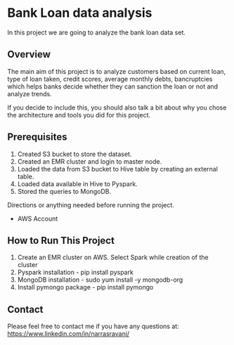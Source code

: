 # Bank Loan data analysis

In this project we are going to analyze the bank loan data set. 

## Overview
The main aim of this project is to analyze customers based on current loan, type of loan taken, credit scores, average monthly debts, bancruptcies which helps banks decide whether they can sanction the loan or not and analyze trends.

If you decide to include this, you should also talk a bit about why you chose the architecture and tools you did for this project.

## Prerequisites
1. Created S3 bucket to store the dataset.
2. Created an EMR cluster and login to master node.
2. Loaded the data from S3 bucket to Hive table by creating an external table.
3. Loaded data available in Hive to Pyspark.
4. Stored the queries to MongoDB.

Directions or anything needed before running the project.

- AWS Account

## How to Run This Project

1. Create an EMR cluster on AWS. Select Spark while creation of the cluster
2. Pyspark installation - pip install pyspark
3. MongoDB installation - sudo yum install -y mongodb-org 
4. Install pymongo package - pip install pymongo

## Contact

Please feel free to contact me if you have any questions at: https://www.linkedin.com/in/narrasravani/
